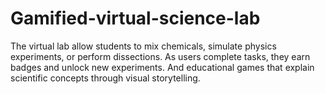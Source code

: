 # Gamified-virtual-science-lab
 The virtual lab allow students to mix chemicals, simulate physics experiments, or perform dissections. As users complete tasks, they earn badges and unlock new experiments. And educational games that explain scientific concepts through visual storytelling.
